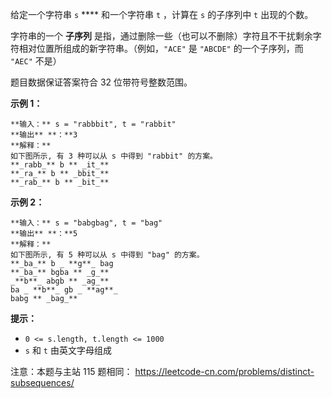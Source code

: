 给定一个字符串 `s` **** 和一个字符串 `t` ，计算在 `s` 的子序列中 `t` 出现的个数。

字符串的一个 **子序列** 是指，通过删除一些（也可以不删除）字符且不干扰剩余字符相对位置所组成的新字符串。（例如，`"ACE"` 是 `"ABCDE"`
的一个子序列，而 `"AEC"` 不是）

题目数据保证答案符合 32 位带符号整数范围。



**示例  1：**

    
    
    **输入：** s = "rabbbit", t = "rabbit"
    **输出** **：**3
    **解释：**
    如下图所示, 有 3 种可以从 s 中得到 "rabbit" 的方案。
    **_rabb_** b ** _it_**
    **_ra_** b ** _bbit_**
    **_rab_** b ** _bit_**

**示例  2：**

    
    
    **输入：** s = "babgbag", t = "bag"
    **输出** **：**5
    **解释：**
    如下图所示, 有 5 种可以从 s 中得到 "bag" 的方案。 
    **_ba_** b _ **g**_ bag
    **_ba_** bgba ** _g_**
    _**b**_ abgb ** _ag_**
    ba _ **b**_ gb _ **ag**_
    babg ** _bag_**
    



**提示：**

  * `0 <= s.length, t.length <= 1000`
  * `s` 和 `t` 由英文字母组成



注意：本题与主站 115 题相同： <https://leetcode-cn.com/problems/distinct-subsequences/>


